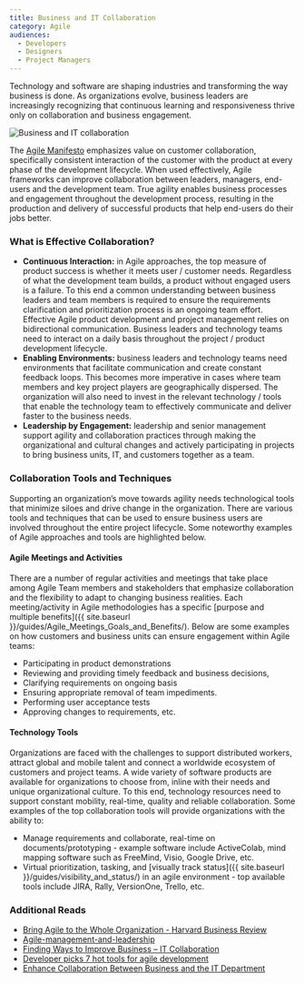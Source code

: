 ```yaml
---
title: Business and IT Collaboration
category: Agile
audiences:
  - Developers
  - Designers
  - Project Managers
---
```


Technology and software are shaping industries and transforming the way business is done. As organizations evolve, business leaders are increasingly recognizing that continuous learning and responsiveness thrive only on collaboration and business engagement.

<img src="{{ site.baseurl }}/assets/img/guides/BusITCollaboration.png"
  alt="Business and IT collaboration"
  class="display-block margin-x-auto height-card-lg">

The [Agile Manifesto](http://agilemanifesto.org/) emphasizes value on customer collaboration, specifically consistent interaction of the customer with the product at every phase of the development lifecycle. When used effectively, Agile frameworks can improve collaboration between leaders, managers, end-users and the development team. True agility enables business processes and engagement throughout the development process, resulting in the production and delivery of successful products that help end-users do their jobs better.

### What is Effective Collaboration?

* **Continuous Interaction:** in Agile approaches, the top measure of product success is whether it meets user / customer needs. Regardless of what the development team builds, a product without engaged users is a failure. To this end a common understanding between business leaders and team members is required to ensure the requirements clarification and prioritization process is an ongoing team effort. Effective Agile product development and project management relies on bidirectional communication. Business leaders and technology teams need to interact on a daily basis throughout the project / product development lifecycle.
* **Enabling Environments:** business leaders and technology teams need environments that facilitate communication and create constant feedback loops. This becomes more imperative in cases where team members and key project players are geographically dispersed. The organization will also need to invest in the relevant technology / tools that enable the technology team to effectively communicate and deliver faster to the business needs.
* **Leadership by Engagement:** leadership and senior management support agility and collaboration practices through making the organizational and cultural changes and actively participating in projects to bring business units, IT, and customers together as a team.

### Collaboration Tools and Techniques

Supporting an organization’s move towards agility needs technological tools that minimize siloes and drive change in the organization. There are various tools and techniques that can be used to ensure business users are involved throughout the entire project lifecycle. Some noteworthy examples of Agile approaches and tools are highlighted below.

#### Agile Meetings and Activities

There are a number of regular activities and meetings that take place among Agile Team members and stakeholders that emphasize    collaboration and the flexibility to adapt to changing business realities. Each meeting/activity in Agile methodologies has a specific [purpose and multiple benefits]({{ site.baseurl }}/guides/Agile_Meetings_Goals_and_Benefits/). Below are some examples on how customers and business units can ensure engagement within Agile teams:
* Participating in product demonstrations
* Reviewing and providing timely feedback and business decisions,
* Clarifying requirements on ongoing basis
* Ensuring appropriate removal of team impediments.
* Performing user acceptance tests
* Approving changes to requirements, etc.

#### Technology Tools

Organizations are faced with the challenges to support distributed workers, attract global and mobile talent and connect a worldwide ecosystem of customers and project teams. A wide variety of software products are available for organizations to choose from, inline with their needs and unique organizational culture.  To this end, technology resources need to support constant mobility, real-time, quality and reliable collaboration.
Some examples of the top collaboration tools will provide organizations with the ability to:
* Manage requirements and collaborate, real-time on documents/prototyping - example software include ActiveColab, mind mapping software such as FreeMind, Visio, Google Drive, etc.
* Virtual prioritization, tasking, and [visually track status]({{ site.baseurl }}/guides/visibility_and_status/) in an agile environment - top available tools include JIRA, Rally, VersionOne, Trello, etc.

### Additional Reads
* [Bring Agile to the Whole Organization - Harvard Business Review](https://hbr.org/2014/11/bring-agile-to-the-whole-organization)
* [Agile-management-and-leadership](http://searchsoftwarequality.techtarget.com/feature/FAQ-Agile-management-and-leadership)
* [Finding Ways to Improve Business – IT Collaboration](https://www.infoq.com/news/2013/06/improve-business-it-cooperation)
* [Developer picks 7 hot tools for agile development](http://searchsoftwarequality.techtarget.com/feature/FAQ-Agile-management-and-leadership)
* [Enhance Collaboration Between Business and the IT Department](http://www.cio.com/article/2445035/collaboration/enhance-collaboration-between-business-and-the-it-department.html)

